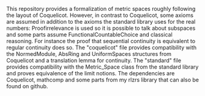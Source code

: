 This repository provides a formalization of metric spaces roughly following the layout of Coquelicot.
However, in contrast to Coquelicot, some axioms are assumed in addition to the axioms the standard library uses for the real numbers:
Proofirrelevance is used so it is possible to talk about subspaces and some parts assume FunctionalCountableChoice and classical reasoning.
For instance the proof that sequential continuity is equivalent to regular continuity does so.
The "coquelicot" file provides compatibility with the NormedModule, AbsRing and UniformSpaces structures from Coquelicot and a translation lemma for continuity.
The "standard" file provides compatibility with the Metric_Space class from the standard library and proves equivalence of the limit notions.
The dependencies are Coquelicot, mathcomp and some parts from my rlzrs library that can also be found on github.
